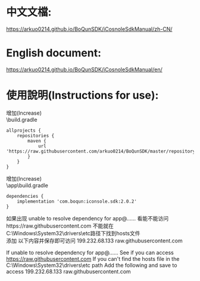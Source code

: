 # 中文文檔:
https://arkuo0214.github.io/BoQunSDK/iCosnoleSdkManual/zh-CN/

# English document: 
https://arkuo0214.github.io/BoQunSDK/iCosnoleSdkManual/en/




# 使用說明(Instructions for use):  
增加(Increase)  
\build.gradle  


    allprojects {
    	repositories {
    		maven {
    			url 'https://raw.githubusercontent.com/arkuo0214/BoQunSDK/master/repository'
    		}
    	}
    }
    

增加(Increase)    
\app\build.gradle  


    dependencies {
    	implementation 'com.boqun:iconsole.sdk:2.0.2'
    }
    
如果出现 unable to resolve dependency for app@...... 看能不能访问https://raw.githubusercontent.com 不能就在C:\Windows\System32\drivers\etc路径下找到hosts文件  
添加 以下内容并保存即可访问 199.232.68.133 raw.githubusercontent.com  

If unable to resolve dependency for app@...... See if you can access https://raw.githubusercontent.com If you can't find the hosts file in the C:\Windows\System32\drivers\etc path
Add the following and save to access 199.232.68.133 raw.githubusercontent.com
